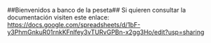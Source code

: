 ##Bienvenidos a banco de la peseta##
Si quieren consultar la documentación visiten este enlace:
https://docs.google.com/spreadsheets/d/1bF-y3PhmGnkuR01rnkKFnlfey3vTURvGPBn-x2gg3Ho/edit?usp=sharing
